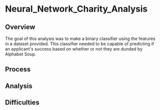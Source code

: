 # Neural_Network_Charity_Analysis
## Overview
The goal of this analysis was to make a binary classifier using the features in a dataset provided. This classifier needed to be capable of predicting if an applicant's success based on whether or not they are dunded by Alphabet Soup. 
## Process
## Analysis
## Difficulties
